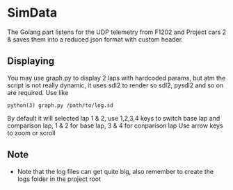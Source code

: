 # SimData
The Golang part listens for the UDP telemetry from F1202 and Project cars 2 & saves them into a reduced json format with custom header.

## Displaying
You may use graph.py to display 2 laps with hardcoded params, but atm the script is not really dynamic, it uses sdl2 to render so sdl2, pysdl2 and so on are required.
Use like
```
python(3) graph.py /path/to/log.sd
```
By default it will selected lap 1 & 2, use 1,2,3,4 keys to switch base lap and comparison lap, 1 & 2 for base lap, 3 & 4 for conparison lap
Use arrow keys to zoom or scroll

## Note
- Note that the log files can get quite big, also remember to create the logs folder in the project root
